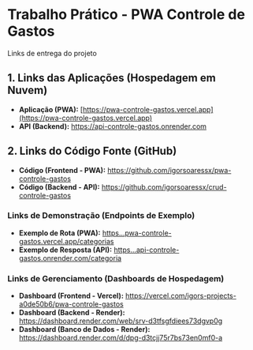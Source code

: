 # Trabalho Prático - PWA Controle de Gastos

Links de entrega do projeto 

## 1. Links das Aplicações (Hospedagem em Nuvem)

* **Aplicação (PWA):** [https://pwa-controle-gastos.vercel.app](https://pwa-controle-gastos.vercel.app)
* **API (Backend):** <https://api-controle-gastos.onrender.com>

## 2. Links do Código Fonte (GitHub)

* **Código (Frontend - PWA):** <https://github.com/igorsoaressx/pwa-controle-gastos>
* **Código (Backend - API):** <https://github.com/igorsoaressx/crud-controle-gastos>

### Links de Demonstração (Endpoints de Exemplo)

* **Exemplo de Rota (PWA):** [https...pwa-controle-gastos.vercel.app/categorias](https://pwa-controle-gastos.vercel.app/categorias)
* **Exemplo de Resposta (API):** [https...api-controle-gastos.onrender.com/categoria](https://api-controle-gastos.onrender.com/categoria)

### Links de Gerenciamento (Dashboards de Hospedagem)

* **Dashboard (Frontend - Vercel):** <https://vercel.com/igors-projects-a0de50b6/pwa-controle-gastos>
* **Dashboard (Backend - Render):** <https://dashboard.render.com/web/srv-d3tfsgfdiees73dgvp0g>
* **Dashboard (Banco de Dados - Render):** <https://dashboard.render.com/d/dpg-d3tcjj75r7bs73en0mf0-a>
